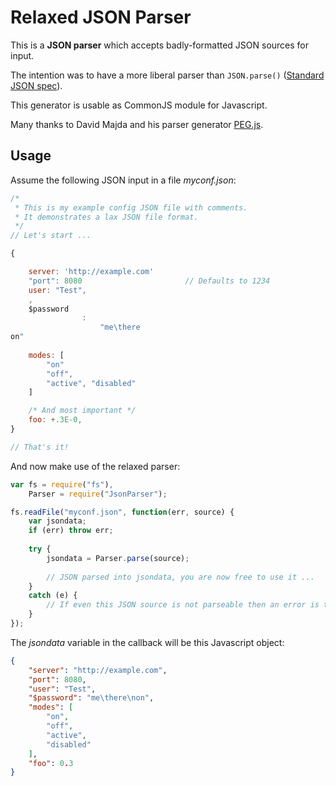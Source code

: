 Relaxed JSON Parser
=======

This is a **JSON parser** which accepts badly-formatted JSON sources for input.

The intention was to have a more liberal parser than `JSON.parse()` ([Standard JSON spec](http://www.json.org/)).

This generator is usable as CommonJS module for Javascript.

Many thanks to David Majda and his parser generator [PEG.js](http://pegjs.majda.cz/).


Usage
-----
Assume the following JSON input in a file *myconf.json*:
```javascript
/*
 * This is my example config JSON file with comments.
 * It demonstrates a lax JSON file format.
 */
// Let's start ...

{

	server: 'http://example.com'
	"port": 8080                       // Defaults to 1234
	user: "Test",
	,
	$password
				:
					"me\there
on"
	
	modes: [
		"on"
		"off",
		"active", "disabled"
	]

	/* And most important */
	foo: +.3E-0,
}

// That's it!
```

And now make use of the relaxed parser:
```javascript
var fs = require("fs"),
	Parser = require("JsonParser");

fs.readFile("myconf.json", function(err, source) {
	var jsondata;
	if (err) throw err;
	
	try {
		jsondata = Parser.parse(source);
		
		// JSON parsed into jsondata, you are now free to use it ...
	}
	catch (e) {
		// If even this JSON source is not parseable then an error is thrown by the parser
	}
});
```

The *jsondata* variable in the callback will be this Javascript object:
```json
{
	"server": "http://example.com",
	"port": 8080,
	"user": "Test",
	"$password": "me\there\non",
	"modes": [
		"on",
		"off",
		"active",
		"disabled"
	],
	"foo": 0.3
}
```
